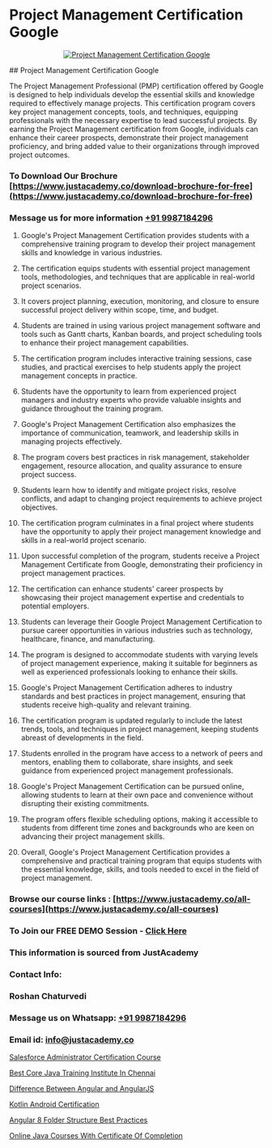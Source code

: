 # Project Management Certification Google

<p align="center">
  <a href="https://justacademy.co/course-detail/pmp-certification-training">
    <img src="https://justacademy.co/storage2/course_image/1709713463_course_image.webp" alt="Project Management Certification Google">
  </a>
</p>
## Project Management Certification Google

The Project Management Professional (PMP) certification offered by Google is designed to help individuals develop the essential skills and knowledge required to effectively manage projects. This certification program covers key project management concepts, tools, and techniques, equipping professionals with the necessary expertise to lead successful projects. By earning the Project Management certification from Google, individuals can enhance their career prospects, demonstrate their project management proficiency, and bring added value to their organizations through improved project outcomes.
### To Download Our Brochure [https://www.justacademy.co/download-brochure-for-free](https://www.justacademy.co/download-brochure-for-free)
### Message us for more information [+91 9987184296](https://api.whatsapp.com/send?phone=919987184296)
1) Google's Project Management Certification provides students with a comprehensive training program to develop their project management skills and knowledge in various industries.

2) The certification equips students with essential project management tools, methodologies, and techniques that are applicable in real-world project scenarios.

3) It covers project planning, execution, monitoring, and closure to ensure successful project delivery within scope, time, and budget.

4) Students are trained in using various project management software and tools such as Gantt charts, Kanban boards, and project scheduling tools to enhance their project management capabilities.

5) The certification program includes interactive training sessions, case studies, and practical exercises to help students apply the project management concepts in practice.

6) Students have the opportunity to learn from experienced project managers and industry experts who provide valuable insights and guidance throughout the training program.

7) Google's Project Management Certification also emphasizes the importance of communication, teamwork, and leadership skills in managing projects effectively.

8) The program covers best practices in risk management, stakeholder engagement, resource allocation, and quality assurance to ensure project success.

9) Students learn how to identify and mitigate project risks, resolve conflicts, and adapt to changing project requirements to achieve project objectives.

10) The certification program culminates in a final project where students have the opportunity to apply their project management knowledge and skills in a real-world project scenario.

11) Upon successful completion of the program, students receive a Project Management Certificate from Google, demonstrating their proficiency in project management practices.

12) The certification can enhance students' career prospects by showcasing their project management expertise and credentials to potential employers.

13) Students can leverage their Google Project Management Certification to pursue career opportunities in various industries such as technology, healthcare, finance, and manufacturing.

14) The program is designed to accommodate students with varying levels of project management experience, making it suitable for beginners as well as experienced professionals looking to enhance their skills.

15) Google's Project Management Certification adheres to industry standards and best practices in project management, ensuring that students receive high-quality and relevant training.

16) The certification program is updated regularly to include the latest trends, tools, and techniques in project management, keeping students abreast of developments in the field.

17) Students enrolled in the program have access to a network of peers and mentors, enabling them to collaborate, share insights, and seek guidance from experienced project management professionals.

18) Google's Project Management Certification can be pursued online, allowing students to learn at their own pace and convenience without disrupting their existing commitments.

19) The program offers flexible scheduling options, making it accessible to students from different time zones and backgrounds who are keen on advancing their project management skills.

20) Overall, Google's Project Management Certification provides a comprehensive and practical training program that equips students with the essential knowledge, skills, and tools needed to excel in the field of project management.

### Browse our course links : [https://www.justacademy.co/all-courses](https://www.justacademy.co/all-courses) 
### To Join our FREE DEMO Session - [Click Here](https://www.justacademy.co/register-for-course-demo)


### This information is sourced from JustAcademy
### Contact Info:
### Roshan Chaturvedi
### Message us on Whatsapp: [+91 9987184296](https://api.whatsapp.com/send?phone=919987184296)
### Email id: [info@justacademy.co](mailto:info@justacademy.co)
                
[Salesforce Administrator Certification Course](https://www.linkedin.com/pulse/salesforce-administrator-certification-course-justacademy-ubnkc?trackingId=hvdO1Dliy%2FuBwKyXw0hfgw%3D%3D&lipi=urn%3Ali%3Apage%3Ad_flagship3_company_admin%3B1%2Fxl0s9nR82%2ByDHotTO0eg%3D%3D)

[Best Core Java Training Institute In Chennai](https://www.linkedin.com/pulse/best-core-java-training-institute-chennai-justacademy-mumbai-4axuc?trackingId=VX6fw5k6P%2FMhT8JoC0RUAA%3D%3D&lipi=urn%3Ali%3Apage%3Ad_flagship3_showcase_admin%3BQONBiiZYS52%2BUVT4s6K24g%3D%3D)

[Difference Between Angular and AngularJS](https://medium.com/@roneet705/difference-between-angular-and-angularjs-52264e9370e0)

[Kotlin Android Certification](https://medium.com/@justacademytraining/kotlin-android-certification-34fe2e6fb7c4)

[Angular 8 Folder Structure Best Practices](https://justacademyin.github.io/justacademy/angular-8-folder-structure-best-practices)

[Online Java Courses With Certificate Of Completion](https://justacademyin.github.io/justacademy/online-java-courses-with-certificate-of-completion)

